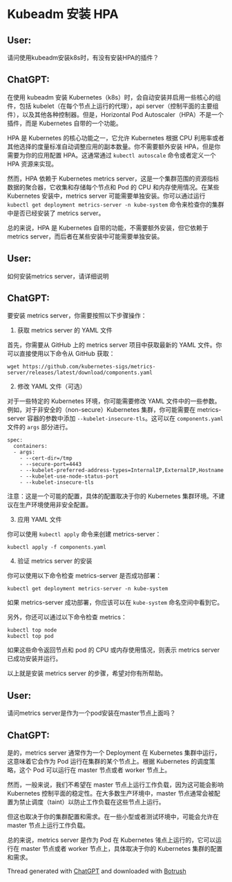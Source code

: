 # Kubeadm 安装 HPA

## User:
请问使用kubeadm安装k8s时，有没有安装HPA的插件？

## ChatGPT:
在使用 kubeadm 安装 Kubernetes（k8s）时，会自动安装并启用一些核心的组件，包括 kubelet（在每个节点上运行的代理），api server（控制平面的主要组件），以及其他各种控制器。但是，Horizontal Pod Autoscaler（HPA）不是一个插件，而是 Kubernetes 自带的一个功能。

HPA 是 Kubernetes 的核心功能之一，它允许 Kubernetes 根据 CPU 利用率或者其他选择的度量标准自动调整应用的副本数量。你不需要额外安装 HPA，但是你需要为你的应用配置 HPA。这通常通过 `kubectl autoscale` 命令或者定义一个 HPA 资源来实现。

然而，HPA 依赖于 Kubernetes metrics server，这是一个集群范围的资源指标数据的聚合器，它收集和存储每个节点和 Pod 的 CPU 和内存使用情况。在某些 Kubernetes 安装中，metrics server 可能需要单独安装。你可以通过运行 `kubectl get deployment metrics-server -n kube-system` 命令来检查你的集群中是否已经安装了 metrics server。

总的来说，HPA 是 Kubernetes 自带的功能，不需要额外安装，但它依赖于 metrics server，而后者在某些安装中可能需要单独安装。

## User:
如何安装metrics server，请详细说明

## ChatGPT:
要安装 metrics server，你需要按照以下步骤操作：

1. 获取 metrics server 的 YAML 文件

首先，你需要从 GitHub 上的 metrics server 项目中获取最新的 YAML 文件。你可以直接使用以下命令从 GitHub 获取：

```
wget https://github.com/kubernetes-sigs/metrics-server/releases/latest/download/components.yaml
```

2. 修改 YAML 文件（可选）

对于一些特定的 Kubernetes 环境，你可能需要修改 YAML 文件中的一些参数。例如，对于非安全的（non-secure）Kubernetes 集群，你可能需要在 metrics-server 容器的参数中添加 `--kubelet-insecure-tls`。这可以在 `components.yaml` 文件的 `args` 部分进行。

```
spec:
  containers:
  - args:
    - --cert-dir=/tmp
    - --secure-port=4443
    - --kubelet-preferred-address-types=InternalIP,ExternalIP,Hostname
    - --kubelet-use-node-status-port
    - --kubelet-insecure-tls
```

注意：这是一个可能的配置，具体的配置取决于你的 Kubernetes 集群环境。不建议在生产环境使用非安全配置。

3. 应用 YAML 文件

你可以使用 `kubectl apply` 命令来创建 metrics-server：

```
kubectl apply -f components.yaml
```

4. 验证 metrics server 的安装

你可以使用以下命令检查 metrics-server 是否成功部署：

```
kubectl get deployment metrics-server -n kube-system
```

如果 metrics-server 成功部署，你应该可以在 `kube-system` 命名空间中看到它。

另外，你还可以通过以下命令检查 metrics：

```
kubectl top node
kubectl top pod
```

如果这些命令返回节点和 pod 的 CPU 或内存使用情况，则表示 metrics server 已成功安装并运行。


以上就是安装 metrics server 的步骤，希望对你有所帮助。

## User:
请问metrics server是作为一个pod安装在master节点上面吗？

## ChatGPT:
是的，metrics server 通常作为一个 Deployment 在 Kubernetes 集群中运行，这意味着它会作为 Pod 运行在集群的某个节点上。根据 Kubernetes 的调度策略，这个 Pod 可以运行在 master 节点或者 worker 节点上。

然而，一般来说，我们不希望在 master 节点上运行工作负载，因为这可能会影响 Kubernetes 控制平面的稳定性。在大多数生产环境中，master 节点通常会被配置为禁止调度（taint）以防止工作负载在这些节点上运行。

但这也取决于你的集群配置和需求。在一些小型或者测试环境中，可能会允许在 master 节点上运行工作负载。

总的来说，metrics server 是作为 Pod 在 Kubernetes 雂点上运行的，它可以运行在 master 节点或者 worker 节点上，具体取决于你的 Kubernetes 集群的配置和需求。

Thread generated with <a href="https://chat.openai.com">ChatGPT</a> and downloaded with <a href="https://botrush.io">Botrush</a>